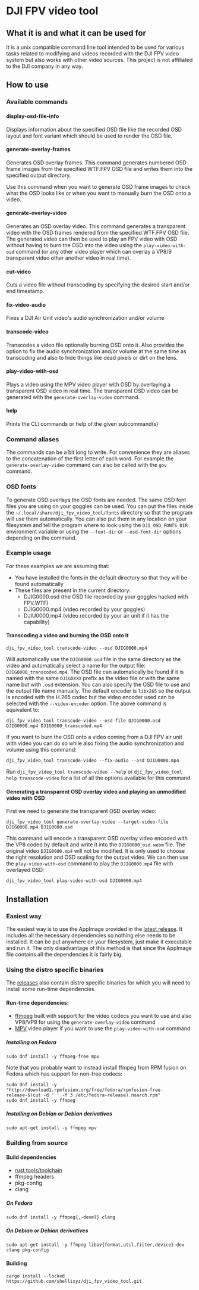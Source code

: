 # DJI FPV video tool

## What it is and what it can be used for

It is a unix compatible command line tool intended to be used for various tasks related to modifying and videos recorded with the
DJI FPV video system but also works with other video sources. This project is not affiliated to the DJI company in any way.

## How to use

### Available commands

#### display-osd-file-info

Displays information about the specified OSD file like the recorded OSD layout and font variant which should be used to render the OSD file.

#### generate-overlay-frames

Generates OSD overlay frames.
This command generates numbered OSD frame images from the specified WTF.FPV OSD file and writes them into the specified output directory.

Use this command when you want to generate OSD frame images to check what the OSD looks like or when you want to manually burn the OSD onto a video.

#### generate-overlay-video

Generates an OSD overlay video. This command generates a transparent video with the OSD frames rendered from the specified WTF.FPV OSD file.  The generated video can then be used to play an FPV video with OSD without having to burn the OSD into the video using the `play-video-with-osd` command (or any other video player which can overlay a VP8/9 transparent video other another video in real time).

#### cut-video

Cuts a video file without transcoding by specifying the desired start and/or end timestamp.

#### fix-video-audio

Fixes a DJI Air Unit video's audio synchronization and/or volume

#### transcode-video

Transcodes a video file optionally burning OSD onto it. Also provides the option to fix the audio synchronization and/or volume at the same time as transcoding and also to hide things like dead pixels or dirt on the lens.

#### play-video-with-osd

Plays a video using the MPV video player with OSD by overlaying a transparent OSD video in real time. The transparent OSD video can be generated with the `generate-overlay-video` command.

#### help

Prints the CLI commands or help of the given subcommand(s)

### Command aliases

The commands can be a bit long to write. For convenience they are aliases to the concatenation of the first letter of each word.
For example the `generate-overlay-video` command can also be called with the `gov` command.

### OSD fonts

To generate OSD overlays the OSD fonts are needed. The same OSD font files you are using on your goggles can be used. You can put the files inside the `~/.local/share/dji_fpv_video_tool/fonts` directory so that the program will use them automatically. You can also put them in any location on your filesystem and tell the program where to look using the `DJI_OSD_FONTS_DIR` environment variable or using the `--font-dir` or `--osd-font-dir` options depending on the command.

### Example usage

For these examples we are assuming that:
- You have installed the fonts in the default directory so that they will be found automatically
- These files are present in the current directory:
    - DJIG0000.osd (the OSD file recorded by your goggles hacked with FPV.WTF)
    - DJIG0000.mp4 (video recorded by your goggles)
    - DJIU0000.mp4 (video recorded by your air unit if it has the capability)

#### Transcoding a video and burning the OSD onto it

`dji_fpv_video_tool transcode-video --osd DJIG0000.mp4`

Will automatically use the `DJIG0000.osd` file in the same directory as the video and automatically select a name for the output file: `DJIG0000_transcoded.mp4`. The OSD file can automatically be found if it is named with the same `DJIGXXXX` prefix as the video file or with the same name but with `.osd` extension. You can also specify the OSD file to use and the output file name manually. The default encoder is `libx265` so the output is encoded with the H.265 codec but the video encoder used can be selected with the `--video-encoder` option. The above command is equivalent to:

`dji_fpv_video_tool transcode-video --osd-file DJIG0000.osd DJIG0000.mp4 DJIG0000_transcoded.mp4`

If you want to burn the OSD onto a video coming from a DJI FPV air unit with video you can do so while also fixing the audio synchronization and volume using this command:

`dji_fpv_video_tool transcode-video --fix-audio --osd DJIU0000.mp4`

Run `dji_fpv_video_tool transcode-video --help` or `dji_fpv_video_tool help transcode-video` for a list of all the options available for this command.

#### Generating a transparent OSD overlay video and playing an unmodified video with OSD

First we need to generate the transparent OSD overlay video:

`dji_fpv_video_tool generate-overlay-video --target-video-file DJIG0000.mp4 DJIG0000.osd`

This command will encode a transparent OSD overlay video encoded with the VP8 coded by default and write it into the `DJIG0000_osd.webm` file. The original video `DJIG0000.mp4` will not be modified. It is only used to choose the right resolution and OSD scaling for the output video. We can then use the `play-video-with-osd` command to play the `DJIG0000.mp4` file with overlayed OSD:

`dji_fpv_video_tool play-video-with-osd DJIG0000.mp4`

## Installation

### Easiest way

The easiest way is to use the AppImage provided in the [latest release](https://github.com/shellixyz/dji_fpv_video_tool/releases/latest). It includes all the necessary dependencies so nothing else needs to be installed. It can be put anywhere on your filesystem, just make it executable and run it. The only disadvantage of this method is that since the AppImage file contains all the dependencies it is fairly big.

### Using the distro specific binaries

The [releases](https://github.com/shellixyz/dji_fpv_video_tool/releases) also contain distro specific binaries for which you will need to install some run-time dependencies.

#### Run-time dependencies:

- [ffmpeg](https://ffmpeg.org/) built with support for the video codecs you want to use and also VP8/VP9 for using the `generate-overlay-video` command
- [MPV](https://mpv.io/) video player if you want to use the `play-video-with-osd` command

##### Installing on Fedora

`sudo dnf install -y ffmpeg-free mpv`

Note that you probably want to instead install ffmpeg from RPM fusion on Fedora which has support for non-free codecs:

```
sudo dnf install -y "http://download1.rpmfusion.org/free/fedora/rpmfusion-free-release-$(cut -d ' ' -f 3 /etc/fedora-release).noarch.rpm"
sudo dnf install -y ffmpeg
```

##### Installing on Debian or Debian derivatives

`sudo apt-get install -y ffmpeg mpv`

### Building from source

#### Build dependencies

- [rust tools/toolchain](https://www.rust-lang.org/tools/install)
- ffmpeg headers
- pkg-config
- clang

##### On Fedora

`sudo dnf install -y ffmpeg{,-devel} clang`

##### On Debian or Debian derivatives

`sudo apt-get install -y ffmpeg libav{format,util,filter,device}-dev clang pkg-config`

#### Building

`cargo install --locked https://github.com/shellixyz/dji_fpv_video_tool.git`